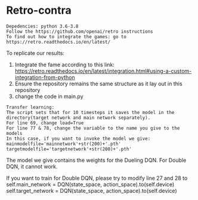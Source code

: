 # Retro-contra
```
Depedencies: python 3.6-3.8
Follow the https://github.com/openai/retro instructions
To find out how to integrate the games: go to https://retro.readthedocs.io/en/latest/
```
To replicate our results:
1. Integrate the fame according to this link:
 https://retro.readthedocs.io/en/latest/integration.html#using-a-custom-integration-from-python
2. Ensure the repository remains the same structure as it lay out in this repository
3. change the code in main.py 
```
Transfer learning:
The script sets that for 10 timesteps it saves the model in the directory(target network and main network separately).
For line 69, change load=True
For line 77 & 78, change the variable to the name you give to the models
In this case, if you want to invoke the model we give:
mainmodelfile='mainnetwork'+str(200)+'.pth'
targetmodelfile='targetnetwork'+str(200)+'.pth'
```
The model we give contains the weights for the Dueling DQN.
For Double DQN, it cannot work.

If you want to train for Double DQN, please try to modify line 27 and 28 to 
self.main_network = DQN(state_space, action_space).to(self.device)
self.target_network = DQN(state_space, action_space).to(self.device)

